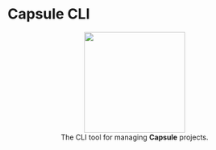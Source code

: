 # Capsule CLI

<p align="center">
  <img src="https://i.imgur.com/Va82RKE.png" width="200"/>
  <br/>
  The CLI tool for managing <b>Capsule</b> projects.
</p>
